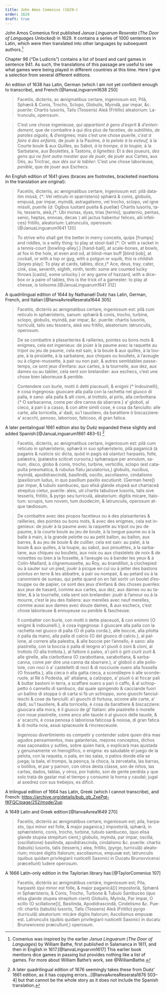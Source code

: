 ```yaml
---
title: John Amos Comenius (1629—)
order: 1629
draft: true
---
```


John Amos Comenius first published <cite lang="la">Janua Linguarum Reserata</cite> (<cite>The Door of Languages Unlocked</cite>) in 1629. It contains a series of 1000 sentences in Latin, which were then translated into other languages by subsequent authors.[^fn0]

[^fn0]: Comenius was inspired by the earlier <cite lang="la">Janua Linguarum</cite> (<cite>The Door of Languages</cite>) by William Bathe, first published in Salamanca in 1611, and then in English in 1617.[@IanvaLingvarvm1617] This earlier book mentions dice games in passing but provides nothing like a list of games. For more about William Bathe’s work, see @WilliamBathe.

Chapter 96 (“<span lang="la">De Ludicris</span>”) contains a list of board and card games in sentence 941. As such, the translations of this passage are useful to see what games were being played in different countries at this time. Here I give a selection from several different editions.

An edition of 1638 has Latin, German (which I am not yet confident enough to transcribe), and French:[@IanvaLingvarvm1638 250]

<blockquote lang="la">
Facetiis, dicteriis, ac ænigmatibus certare, ingeniosum est; Pilâ, Sphærâ & Conis, Trocho, Sclopo, Globulis, Myindâ, par impar, &c. puerile: Chartis lusoriis, Talis (Tesseris) Aleâ (Fritillo) aleatorium: Latrunculis, operosum.
</blockquote>

<blockquote lang="fr">
C’est une chose ingenieuse, <i>qui appartient à gens d’esprit & d’entendement,</i> que de combattre à qui dira plus de faceties, de subtilités, <i>de paroles aiguës,</i> & d’enigmes; mais c’est une chose puerile, <i>c’est à faire à des enfants,</i> de jouër à la Paulme, <i>à la pelote à la estieuf,</i> à la Courte boule & aux Quilles, au Sabot, <i>à la trompe, à la toupie,</i> à la Sarbatane, aux Boulettes, à Tastons, <i>à lignettes</i>: Et à des joueurs, <i>des gens qui ne font autre mestier que de jouër,</i> de jouër aux Cartes, aux Dés, au Trictrac, <i>aux dés sur le tablier</i>: C’est une chose laborieuse, <i>penible,</i> que de jouer aux Eschecs.
</blockquote>

An English edition of 1641 gives (braces are footnotes, bracketed insertions in the translation are original):

<blockquote lang="la">
Facetiis, dicteriis, ac ænigmatibus certare, ingeniosum est: pilâ datatim missâ, {*: Vel reticulo in sparristerio} sphærâ & conis, globulis, empusâ, par impar, myindâ, astragalismo, vel trocho, sclopo, vel igne missili, puerile {d: Ogibus lusitant puella & puellæ} Chartis lusoriis, talis, tesseris, aleâ,{†: Ubi monas, dyas, trias [ternio], quaternio, pentas, senio, heptas, ennoas, decas ⁊ alii jactus habentur felices, alii infelices} fritillo, aleatorium: Latrunculis, operosum.[@JanuaLinguarum1641 120]
</blockquote>

<blockquote>
To strive who shall get the better in merry conceits, quips [frumps] and riddles, is a witty thing: to play at stool-ball {*: Or with a racket in a tennis-court [bowling-alley].} [hand-ball], at scale-bones, at bowls, at fox in the hole, at even and od, at blind-man buff [blind bob], at cockall, or with a top or gyg, with a potgun or squib, this is childish [boyes play]: To play at cards, tables, dice,{† Ace, deus, tray, cater, cink, sise, seventh, eighth, ninth, tenth: some are counted lucky throws [casts], some unlucky.} or any game of hazzard, with a dice-box or a paire of tables, this is the trick of a gamester: to play at chesse, is toilsome.[@JanuaLinguarum1641 312]
</blockquote>

A quadrilingual edition of 1644 by Nathanaël Duëz has Latin, German, French, and Italian:[@IanvaAvreaReserata1644 305] 

<blockquote lang="la">
Facetiis, dicteriis ac ænigmatibus certare, ingeniosum est: pilâ cum reticulo
in sphæristerio, sanum: sphærâ & conis, trocho, turbine, sclopo, globulis, myindâ, par impar, &c. puerile: chartis lusoriis, turriculâ, talis seu tesseris, aleâ seu fritillo, aleatorium: latrunculis, operosum.
</blockquote>

<blockquote lang="fr">
De se combattre à plasanteries & railleries, pointes ou bons mots & enigmes, cela est ingenieux: de joüer à la paume avec la raquette au tripot ou jeu de paume, cela est sain, à la boule & aux quilles, à la toupie, à la piroüette, à la sarbatane, aux chiques ou boullets, à l’aveugle ou à cligne-mussette, à pair ou non pair, & autres semblables passe-temps, ce sont jeux d’enfans: aux cartes, à la tournelle, aux dez, aux dames ou au tablier, cela sent son brelandier: aux eschecs, c’est une chose bien laborieuse & penible.
</blockquote>

<blockquote lang="it">
Contendere con burle, motti ô detti piaceuoli, & enigmi {* Indouinelli}, è cosa ingegnosa: giuocare alla palla con la rachetta nel giuoco di palla, è sano: alla palla & alli cioni, al trottolo, al pirlo, alla cerbottana {* O sarbacanna, come per dire canna da sbarrare.} a’ globoli, al cieco, à pari ô a casso, & con altre simili cose, è cosa da fanciullo: alle carte, alla torricella, a’ dadi, su’l tauoliero, da barattiere ô biscazziere: a’ scacchi, penoso, laborioso, faticoso, di gran fatica.
</blockquote>

A later pentalingual 1661 edition also by Duëz expanded these slightly and added Spanish:[@JanuaLinguarum1661 483–5]
[^fn1]

[^fn1]: A later quadrilingual edition of 1676 seemingly takes these from Duëz’ 1661 edition, as it has copying errors…[@IanvaAvreaReserata1676 503–4] but that cannot be the whole story as it does not include the Spanish translation.

<blockquote lang="la">
Facetiis, dicteriis, ac ænigmatibus certare, ingeniosum est: pilâ cum reticulo in sphæristerio, sphærâ in suo sphæristerio, pilâ paganicâ (à paganis & rusticis sic dicta, quòd in pagis eâ utantur) harpasto, folle, palæstra, (palæstra scilicet cursoria,) sphæraque per annulum, sanum, disco, globo & conis, trocho, turbine, verticillis, sclopo (est catapulta pneumatica, & rubulus flatu jaculatorius,) globulis, nucibus, myindâ, apodidrascindâ, basilindâ, oscillo, ascoliasmo, cindalismo (paxiliorum ludus, in quo paxillum paxillo excutiunit: [German here]) par impar, & tubulo sambuceo, quo elisâ glande stupeâ aut chartaceâ strepitus cietur, puerile: aleis, uti chartis tabulisve lusoriis, talis sive tesseris, fritillo, & pyrgo seu turriculâ, aleatorium: digitis micare, Italotum: scrupis, tum novem, tum duodecim, & latrunculis, operosum atque tædiosum.
</blockquote>

<blockquote lang="fr">
De combattre avec des propos facetieux ou à des plaisanteries & railleries, des pointes ou bons mots, & avec des enigmes, cela est ingenieux: de jouër à la paume avec la raquette au tripot ou jeu de paume, à la courte boule au jeu de boule, à la longue paume ou à la balle à main, à la grande pelotte ou au petit ballon, au ballon, aux barres, & au jeu de boule & de cuillier, cela est sain: au palet, à la boule & aux quilles, à la toupie, au sabot, aux pirouëttes, à la sarbatane, aux chiques ou boullets, aux noix ou aux chastelets de noix & de noisettes ou bien à la fossette, à l’aveugle ou à bander les yeux & à Colin-Maillard, à clignemussette, au Roy, au brandilloir, à clochepied ou à sauter sur un pied, jouër à picque en cul ou à jetter des bastons pointus en terre & les abbattre, à pair ou nompair, & au petard ou à la canonniere de sureau, qui pette quand on en fait sortir un boulet d’estouppe ou de papier, ce sont des jeux d’enfans & des choses pueriles: aux jeux de hasard, comme aux cartes, aux dez, aux dames ou au tablier, & à la tournelle, cela sent son brelandier: jouër à l’amour ou à la mourre, c’est le jeu des Italiens: aux merelles avec neuf merelles, comme aussi aux dames avec douze dames, & aux eschecs, c’est chose laborieuse & ennuyeuse ou penible & fascheuse.
</blockquote>

<blockquote lang="it">
Il combatter con burle, con motti ò dette piaceuoli, & con enimmi {O enigmi & indouinelli.}, è cosa ingegnosa: il giuocare alla palla con la rachetta nel giuoco di palla {O di palla corda.}, alle boccie, alla pilotta ò palla da mano, alla palla di calcio {O del giuoco di calcio.}, al pallone, al correre alla palestra, & alle boccie per l’annello, è sano: alla piastrella, con la boccia ò palla di lengno a’i piuoli ò zoni & cioni, al trottolo {O alla trottola.}, al fattore ò paleo, a’i pirli ò girli ciurli zurli & alle girelle, alla ciarbottana {O zarabottana, sarabottana, & sarbacanna, come per dire una canna da sbarrare.}, a’ globoli ò alle pollotole, con noci ò a’ castelletti di noci & di nocciuole ouero alla fossella {O fossetta.}, alla cieca ò alla gatta cieca, a scondilepre ò alle sconderuole, al Rè ò Podesta, all’ altalana, a calzoppo, a’ piuoli ò al ficcar pali & buttar bastoni in terra, a scaffare ouero a pari ò caffo, & al schioppetto ò cannello di sambuco, dal quale spingendo & cacciande fuori un ballino di stoppa ò di carta si fà un schioppo, sono giuochi fanciulleschi & cose da fanciulli: a’i giuochi di fortuna, sicome alle carte, a’ dadi, su’l tauoliere, & alla torricella, è cosa da barattiere & biscazziere: giuocara alla mora, è il giuoco de gl’ Italiani: alle piastrelle ò morelle con noue piastrelle, come anco alle tauole ò al giuoco delle tauole, & a’ scacchi, è cosa penosa ò laboriosa faticosa & noiosa, di gran fatica & di molta noia, assai spiaceuole & rincresceuole.
</blockquote>

<blockquote lang="es">
Ingenioso divertimiento es competir y contender sobre quien dira mas agudos pensamientos, mas galanterias, mejores conceptos, dichos mas saçonados y sutiles, sobre quien harà, o explicarà mas ajustada y genuinamente vn hieroglifico, o enigma: es saludable el juego de la pelota, con la raqueta, o pala, en las salas, o patios donde ella se juega; la bala, el trompo, la peonça, la choca, la zervataña, las barras, o bolillos, el par y parnon, con otros desta classe, son de niños, las cartas, dados, tablas, y otros, por habito, son de gente perdida y que solo trata de gastar mal el tiempo y consumir la honra y caudal; jugal al axedrez con sus trebejos, es dificil.
</blockquote>

A trilingual edition of 1664 has Latin, Greek (which I cannot transcribe), and French: https://archive.org/details/bub_gb_ZxePqt-fKFQC/page/252/mode/2up

<blockquote lang="la">
</blockquote>

A 1649 Latin and Greek edition:[@IanvaAvrea1649 270]

<blockquote lang="la">
Facetiis, dicteriis ac ænigmatibus certare, ingeniosum est; pila, harpasto, (qui minor est folle, & major paganica,) impostoriâ, sphærâ, in sphæristerio, conis, trocho, turbine, tubulo sambuceo, (quo elisa glande stupea strepitum cient,) globulis, myinda, par impar, oscilla, (oscillatione) basilinda, apodidrascinda, cindalismo &c. puerile: chartis (tabulis) lusoriis, talis (tesseris,)  alea, fritillo, (pyrgo, turriculâ) aleatorium; micare digitis Italorum; ascoliasmus, empusæ est; latrunculis (quibus quidam privilegiarii rusticelli Saxonici in Ducatu Brunsvvicensi præcellunt) ludere operosum.
</blockquote>

A 1666 Latin-only edition in the Taylorian library has:[@TaylorComenius 107]

<blockquote lang="la">
Facetiis, dictériis ac ænigmátibus certáre, ingeniosum est; Pila, harpastô (qui minor est folle, & major paganicâ[)] impostoriâ, Sphærâ in Sphæristerio, & Conis, Trocho, Turbone & Tubulo Sambuceo (quo elisa glande stupea strepitum cient) Globulis, Myinda, Par impar, O scillo (O scillatione[)], Basilinda, Apodidrascindâ, Cindelismo &c. Puerili: chartis (tabulis) lusoriis, Talis (Tesseris) Aleâ (Fritillo) pyrgo (turriculâ) aleatorium: micàre digitis Italorum; Ascolismus empusæ est. Latrunculis (quibis quidam privilegiarii rusticelli Saxonici in ducatu Brunswicensi præcullunt,) operosum.
</blockquote>
